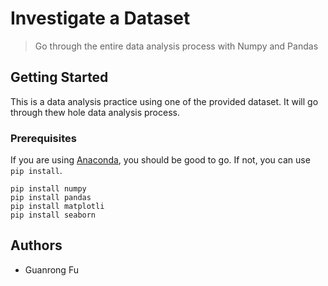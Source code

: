 # Investigate a Dataset

> Go through the entire data analysis process with Numpy and Pandas 

## Getting Started

This is a data analysis practice using one of the provided dataset. It will go through thew hole data analysis process.

### Prerequisites

If you are using [Anaconda](https://www.continuum.io/downloads), you should be good to go. If not, you can use `pip install`.

```
pip install numpy
pip install pandas
pip install matplotli 
pip install seaborn
```

## Authors

* Guanrong Fu
